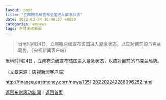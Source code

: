 ```yaml
---
layout: post
title: "立陶宛总统宣布全国进入紧急状态"
date: 2022-02-24 16:48:27 +0800
categories: emnews
tags: 东财滚动新闻
---
```

> 当地时间24日，立陶宛总统宣布该国进入紧急状态，以应对目前的乌克兰局势。（央视新闻客户端）

<p>当地时间24日，立陶宛总统宣布该国进入紧急状态，以应对目前的乌克兰局势。</p><p class="em_media">（文章来源：央视新闻客户端）</p>

<http://finance.eastmoney.com/news/1351,202202242288096252.html>

[返回东财滚动新闻](//finews.withounder.com/emnews/)｜[返回首页](//finews.withounder.com/)